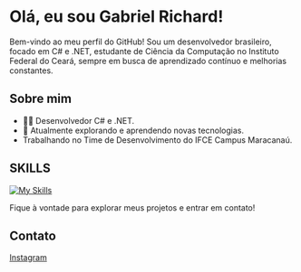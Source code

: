 # Olá, eu sou Gabriel Richard!

Bem-vindo ao meu perfil do GitHub! Sou um desenvolvedor brasileiro, focado em C# e .NET, estudante de Ciência da Computação no Instituto Federal do Ceará, sempre em busca de aprendizado contínuo e melhorias constantes.

## Sobre mim

- 👨‍💻 Desenvolvedor C# e .NET.
- 🌱 Atualmente explorando e aprendendo novas tecnologias.
- Trabalhando no Time de Desenvolvimento do IFCE Campus Maracanaú.

## SKILLS


[![My Skills](https://skillicons.dev/icons?i=cs,dotnet,mysql,azure,aws,git)](https://skillicons.dev)

Fique à vontade para explorar meus projetos e entrar em contato!

## Contato

<a href="instagram.com/gabrielrichar.d">Instagram</a>
    
